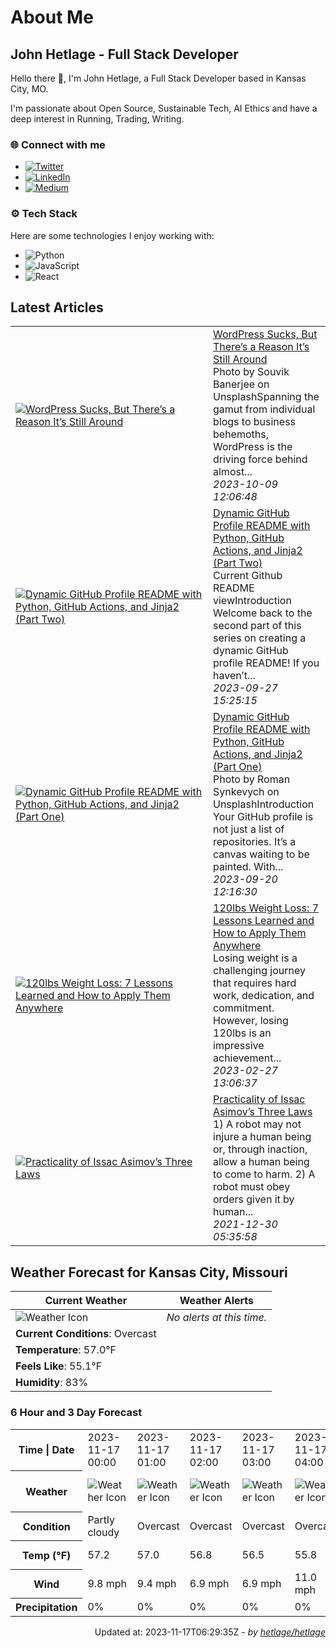 # About Me

## John Hetlage - Full Stack Developer

Hello there 👋, I'm John Hetlage, a Full Stack Developer based in Kansas City, MO. 

I'm passionate about Open Source, Sustainable Tech, AI Ethics and have a deep interest in Running, Trading, Writing.

### 🌐 Connect with me
- [![Twitter](https://img.shields.io/badge/Twitter-1DA1F2?style=for-the-badge&logo=twitter&logoColor=white)](https://twitter.com/j_hetlage)
- [![LinkedIn](https://img.shields.io/badge/LinkedIn-0077B5?style=for-the-badge&logo=linkedin&logoColor=white)](https://linkedin.com/in/john-hetlage)
- [![Medium](https://img.shields.io/badge/Medium-12100E?style=for-the-badge&logo=medium&logoColor=white)](https://medium.com/@jhetlage)

### ⚙️ Tech Stack
Here are some technologies I enjoy working with:
- ![Python](https://img.shields.io/badge/-Python-05122A?style=flat&logo=Python)
- ![JavaScript](https://img.shields.io/badge/-JavaScript-05122A?style=flat&logo=JavaScript)
- ![React](https://img.shields.io/badge/-React-05122A?style=flat&logo=React)


## Latest Articles

<table>
  <tbody>
    <tr>
      <td width="300px">
        <a href="https://jhetlage.medium.com/wordpress-sucks-but-theres-a-reason-it-s-still-around-d0e24eadcd4f?source=rss-2a081aae2f7c------2">
        <img src="https://cdn-images-1.medium.com/max/1024/1*_wC0oDHOHA71bJtzK2d9Tg.png" alt="WordPress Sucks, But There’s a Reason It’s Still Around"></a>
      </td>
      <td>
        <a href="https://jhetlage.medium.com/wordpress-sucks-but-theres-a-reason-it-s-still-around-d0e24eadcd4f?source=rss-2a081aae2f7c------2">WordPress Sucks, But There’s a Reason It’s Still Around</a>
        <div>Photo by Souvik Banerjee on UnsplashSpanning the gamut from individual blogs to business behemoths, WordPress is the driving force behind almost...</div>
        <div><i>2023-10-09 12:06:48</i></div>
      </td>
    </tr>
    <tr>
      <td width="300px">
        <a href="https://python.plainenglish.io/dynamic-github-profile-readme-with-python-github-actions-and-jinja2-part-two-2f0e65322881?source=rss-2a081aae2f7c------2">
        <img src="https://cdn-images-1.medium.com/max/1024/1*bNizzwwRlHzl2ECUiw-RVA.png" alt="Dynamic GitHub Profile README with Python, GitHub Actions, and Jinja2 (Part Two)"></a>
      </td>
      <td>
        <a href="https://python.plainenglish.io/dynamic-github-profile-readme-with-python-github-actions-and-jinja2-part-two-2f0e65322881?source=rss-2a081aae2f7c------2">Dynamic GitHub Profile README with Python, GitHub Actions, and Jinja2 (Part Two)</a>
        <div>Current Github README viewIntroduction Welcome back to the second part of this series on creating a dynamic GitHub profile README! If you haven’t...</div>
        <div><i>2023-09-27 15:25:15</i></div>
      </td>
    </tr>
    <tr>
      <td width="300px">
        <a href="https://python.plainenglish.io/dynamic-github-profile-readme-with-python-github-actions-and-jinja2-part-one-5958c57e5c45?source=rss-2a081aae2f7c------2">
        <img src="https://cdn-images-1.medium.com/max/1024/1*J3O-uLRuQBiWpjiv9rfcqg.png" alt="Dynamic GitHub Profile README with Python, GitHub Actions, and Jinja2 (Part One)"></a>
      </td>
      <td>
        <a href="https://python.plainenglish.io/dynamic-github-profile-readme-with-python-github-actions-and-jinja2-part-one-5958c57e5c45?source=rss-2a081aae2f7c------2">Dynamic GitHub Profile README with Python, GitHub Actions, and Jinja2 (Part One)</a>
        <div>Photo by Roman Synkevych on UnsplashIntroduction Your GitHub profile is not just a list of repositories. It’s a canvas waiting to be painted. With...</div>
        <div><i>2023-09-20 12:16:30</i></div>
      </td>
    </tr>
    <tr>
      <td width="300px">
        <a href="https://jhetlage.medium.com/120lbs-weight-loss-7-lessons-learned-and-how-to-apply-them-anywhere-8da21f3d9cbe?source=rss-2a081aae2f7c------2">
        <img src="https://cdn-images-1.medium.com/max/1024/1*ACtODNt2HSneLe8aSAtgrQ.png" alt="120lbs Weight Loss: 7 Lessons Learned and How to Apply Them Anywhere"></a>
      </td>
      <td>
        <a href="https://jhetlage.medium.com/120lbs-weight-loss-7-lessons-learned-and-how-to-apply-them-anywhere-8da21f3d9cbe?source=rss-2a081aae2f7c------2">120lbs Weight Loss: 7 Lessons Learned and How to Apply Them Anywhere</a>
        <div>Losing weight is a challenging journey that requires hard work, dedication, and commitment. However, losing 120lbs is an impressive achievement...</div>
        <div><i>2023-02-27 13:06:37</i></div>
      </td>
    </tr>
    <tr>
      <td width="300px">
        <a href="https://jhetlage.medium.com/practicality-of-issac-asimovs-three-laws-9bfe5b268b41?source=rss-2a081aae2f7c------2">
        <img src="https://cdn-images-1.medium.com/max/1024/1*DMCPplmF03o5nNbovbrL8A.jpeg" alt="Practicality of Issac Asimov’s Three Laws"></a>
      </td>
      <td>
        <a href="https://jhetlage.medium.com/practicality-of-issac-asimovs-three-laws-9bfe5b268b41?source=rss-2a081aae2f7c------2">Practicality of Issac Asimov’s Three Laws</a>
        <div>1) A robot may not injure a human being or, through inaction, allow a human being to come to harm. 2) A robot must obey orders given it by human...</div>
        <div><i>2021-12-30 05:35:58</i></div>
      </td>
    </tr></tbody>
</table>


## Weather Forecast for Kansas City, Missouri

| **Current Weather** | **Weather Alerts** |
|---------------------|--------------------|
| ![Weather Icon](https://cdn.weatherapi.com/weather/64x64/night/122.png) |  _No alerts at this time._  |
| **Current Conditions**: Overcast |  | 
| **Temperature**: 57.0°F |  |
| **Feels Like**: 55.1°F |  |
| **Humidity**: 83% | |

### 6 Hour and 3 Day Forecast

<table>
  <tbody>  
    <tr><th>Time | Date</th><td>2023-11-17 00:00</td><td>2023-11-17 01:00</td><td>2023-11-17 02:00</td><td>2023-11-17 03:00</td><td>2023-11-17 04:00</td><td>2023-11-17 05:00</td><td>2023-11-17</td><td>2023-11-18</td><td>2023-11-19</td></tr>
    <tr><th>Weather</th><td><img src="https://cdn.weatherapi.com/weather/64x64/night/116.png" alt="Weather Icon"></td><td><img src="https://cdn.weatherapi.com/weather/64x64/night/122.png" alt="Weather Icon"></td><td><img src="https://cdn.weatherapi.com/weather/64x64/night/122.png" alt="Weather Icon"></td><td><img src="https://cdn.weatherapi.com/weather/64x64/night/122.png" alt="Weather Icon"></td><td><img src="https://cdn.weatherapi.com/weather/64x64/night/122.png" alt="Weather Icon"></td><td><img src="https://cdn.weatherapi.com/weather/64x64/night/119.png" alt="Weather Icon"></td>
    <td><img src="https://cdn.weatherapi.com/weather/64x64/day/113.png" alt="Weather Icons"</td><td><img src="https://cdn.weatherapi.com/weather/64x64/day/113.png" alt="Weather Icons"</td><td><img src="https://cdn.weatherapi.com/weather/64x64/day/302.png" alt="Weather Icons"</td></tr>
    <tr><th>Condition</th><td>Partly cloudy</td><td>Overcast</td><td>Overcast</td><td>Overcast</td><td>Overcast</td><td>Cloudy</td>
    <td>Sunny</td><td>Sunny</td><td>Moderate rain</td></tr>
    <tr><th>Temp (°F)</th><td>57.2</td><td>57.0</td><td>56.8</td><td>56.5</td><td>55.8</td><td>52.3</td>
    <td>55.4° / 42.8°F</td><td>61.5° / 38.5°F</td><td>51.1° / 39.0°F</td></tr>
    <tr><th>Wind</th><td>9.8 mph</td><td>9.4 mph</td><td>6.9 mph</td><td>6.9 mph</td><td>11.0 mph</td><td>11.2 mph</td>
    <td>11.2 mph</td><td>7.4 mph</td><td>15.7 mph</td></tr>
    <tr><th>Precipitation</th><td>0%</td><td>0%</td><td>0%</td><td>0%</td><td>0%</td><td>0%</td>
    <td>0%</td><td>0%</td><td>79%</td></tr>
  </tbody>
</table>

<div align="right">

Updated at: 2023-11-17T06:29:35Z - *by [hetlage/hetlage](https://github.com/hetlage/hetlage)*

</div>

